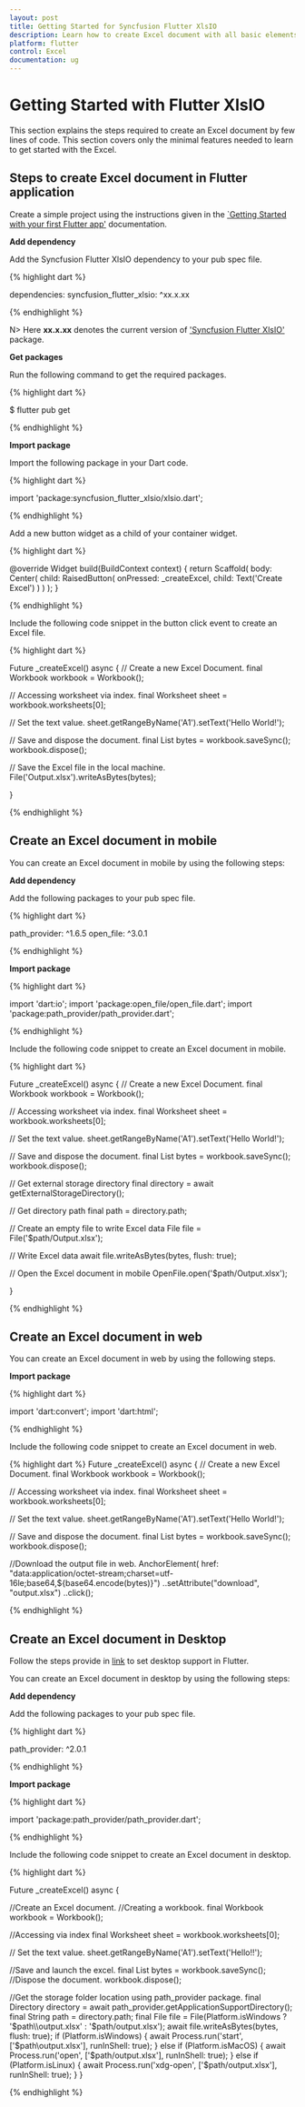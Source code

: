 ```yaml
---
layout: post
title: Getting Started for Syncfusion Flutter XlsIO
description: Learn how to create Excel document with all basic elements and save it in browser or mobile devices by using Syncfusion Flutter XlsIO.
platform: flutter
control: Excel
documentation: ug
---
```


# Getting Started with Flutter XlsIO

This section explains the steps required to create an Excel document by few lines of code. This section covers only the minimal features needed to learn to get started with the Excel.

## Steps to create Excel document in Flutter application

Create a simple project using the instructions given in the [`Getting Started with your first Flutter app'](https://docs.flutter.dev/get-started/test-drive?tab=vscode#create-app) documentation.

**Add dependency**

Add the Syncfusion Flutter XlsIO dependency to your pub spec file.

{% highlight dart %}

dependencies: 
syncfusion_flutter_xlsio: ^xx.x.xx

{% endhighlight %}

N> Here **xx.x.xx** denotes the current version of ['Syncfusion Flutter XlsIO'](https://pub.dev/packages/syncfusion_flutter_xlsio/versions) package.

**Get packages**

Run the following command to get the required packages.

{% highlight dart %}

$ flutter pub get

{% endhighlight %}

**Import package**

Import the following package in your Dart code.

{% highlight dart %}

import 'package:syncfusion_flutter_xlsio/xlsio.dart';

{% endhighlight %}

Add a new button widget as a child of your container widget.

{% highlight dart %}

@override
Widget build(BuildContext context) {
  return Scaffold(
	body: Center(
	  child: RaisedButton(
		onPressed: _createExcel,
		  child: Text('Create Excel')
		)
	 )
  );
}

{% endhighlight %}

Include the following code snippet in the button click event to create an Excel file.

{% highlight dart %}

Future<void> _createExcel() async {
// Create a new Excel Document.
final Workbook workbook = Workbook();

// Accessing worksheet via index.
final Worksheet sheet = workbook.worksheets[0];

// Set the text value.
sheet.getRangeByName('A1').setText('Hello World!');

// Save and dispose the document.
final List<int> bytes = workbook.saveSync();
workbook.dispose();

// Save the Excel file in the local machine.
File('Output.xlsx').writeAsBytes(bytes);

}

{% endhighlight %}

## Create an Excel document in mobile

You can create an Excel document in mobile by using the following steps:

**Add dependency**

Add the following packages to your pub spec file.

{% highlight dart %}

path_provider: ^1.6.5
open_file: ^3.0.1

{% endhighlight %}

**Import package**

{% highlight dart %}

import 'dart:io';
import 'package:open_file/open_file.dart';
import 'package:path_provider/path_provider.dart';

{% endhighlight %}

Include the following code snippet to create an Excel document in mobile.

{% highlight dart %}

Future<void> _createExcel() async {
// Create a new Excel Document.
final Workbook workbook = Workbook();

// Accessing worksheet via index.
final Worksheet sheet = workbook.worksheets[0];

// Set the text value.
sheet.getRangeByName('A1').setText('Hello World!');

// Save and dispose the document.
final List<int> bytes = workbook.saveSync();
workbook.dispose();

// Get external storage directory
final directory = await getExternalStorageDirectory();

// Get directory path
final path = directory.path;

// Create an empty file to write Excel data
File file = File('$path/Output.xlsx');

// Write Excel data
await file.writeAsBytes(bytes, flush: true);

// Open the Excel document in mobile
OpenFile.open('$path/Output.xlsx');

}


{% endhighlight %}

## Create an Excel document in web

You can create an Excel document in web by using the following steps.

**Import package**

{% highlight dart %}

import 'dart:convert';
import 'dart:html';

{% endhighlight %}

Include the following code snippet to create an Excel document in web.

{% highlight dart %}
Future<void> _createExcel() async {
// Create a new Excel Document.
final Workbook workbook = Workbook();

// Accessing worksheet via index.
final Worksheet sheet = workbook.worksheets[0];

// Set the text value.
sheet.getRangeByName('A1').setText('Hello World!');

// Save and dispose the document.
final List<int> bytes = workbook.saveSync();
workbook.dispose();

//Download the output file in web.
AnchorElement(
    href:
        "data:application/octet-stream;charset=utf-16le;base64,${base64.encode(bytes)}")
  ..setAttribute("download", "output.xlsx")
  ..click();

{% endhighlight %}

## Create an Excel document in Desktop

Follow the steps provide in [link](https://flutter.dev/multi-platform/desktop) to set desktop support in Flutter.
 
You can create an Excel document in desktop by using the following steps:

**Add dependency**

Add the following packages to your pub spec file.

{% highlight dart %}

path_provider: ^2.0.1

{% endhighlight %}

**Import package**

{% highlight dart %}

import 'package:path_provider/path_provider.dart';

{% endhighlight %}

Include the following code snippet to create an Excel document in desktop.

{% highlight dart %}

Future<void> _createExcel() async {

//Create an Excel document.
//Creating a workbook.
final Workbook workbook = Workbook();

//Accessing via index
final Worksheet sheet = workbook.worksheets[0];

// Set the text value.
sheet.getRangeByName('A1').setText('Hello!!');

//Save and launch the excel.
final List<int> bytes = workbook.saveSync();
//Dispose the document.
workbook.dispose();

//Get the storage folder location using path_provider package.
final Directory directory =
    await path_provider.getApplicationSupportDirectory();
final String path = directory.path;
final File file =
    File(Platform.isWindows ? '$path\\output.xlsx' : '$path/output.xlsx');
await file.writeAsBytes(bytes, flush: true);
if (Platform.isWindows) {
  await Process.run('start', <String>['$path\\output.xlsx'],
      runInShell: true);
} else if (Platform.isMacOS) {
  await Process.run('open', <String>['$path/output.xlsx'],
      runInShell: true);
} else if (Platform.isLinux) {
  await Process.run('xdg-open', <String>['$path/output.xlsx'],
  runInShell: true);
}
}

{% endhighlight %}   